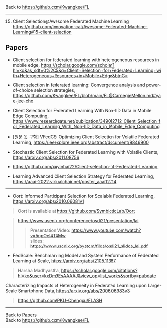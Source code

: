 Back to https://github.com/Kwangkee/FL
***

15. Client Selection@Awesome Federated Machine Learning
https://github.com/innovation-cat/Awesome-Federated-Machine-Learning#15-client-selection


## Papers 
- Client selection for federated learning with heterogeneous resources in mobile edge, https://scholar.google.com/scholar?hl=ko&as_sdt=0%2C5&q=Client+Selection+for+Federated+Learning+with+Heterogeneous+Resources+in+Mobile+Edge&btnG=

- Client selection in federated learning: Convergence analysis and power-of-choice selection strategies, https://github.com/Kwangkee/FL/blob/main/FL@CarnegieMellon.md#yae-jee-cho

- Client Selection for Federated Learning With Non-IID Data in Mobile Edge Computing, https://www.researchgate.net/publication/349012712_Client_Selection_for_Federated_Learning_With_Non-IID_Data_in_Mobile_Edge_Computing

- [원문 못 구함] VFedCS: Optimizing Client Selection for Volatile Federated Learning, https://ieeexplore.ieee.org/abstract/document/9846900

- Stochastic Client Selection for Federated Learning with Volatile Clients, https://arxiv.org/abs/2011.08756  
- https://github.com/xuyinhai22/Client-selection-of-Federated-Learning,  
- Learning Advanced Client Selection Strategy for Federated Learning, https://aaai-2022.virtualchair.net/poster_aaai12714


***

- Oort: Informed Participant Selection for Scalable Federated Learning, https://arxiv.org/abs/2010.06081v1
>Oort is available at https://github.com/SymbioticLab/Oort

>https://www.usenix.org/conference/osdi21/presentation/lai     
>>Presentation Video: https://www.youtube.com/watch?v=5npOel4T4Mw  
>>slides: https://www.usenix.org/system/files/osdi21_slides_lai.pdf  

- FedScale: Benchmarking Model and System Performance of Federated Learning at Scale, https://arxiv.org/abs/2105.11367
> Harsha Madhyastha, https://scholar.google.com/citations?hl=ko&user=kxDm9EsAAAAJ&view_op=list_works&sortby=pubdate 

Characterizing Impacts of Heterogeneity in Federated Learning upon Large-Scale Smartphone Data, https://arxiv.org/abs/2006.06983v3
>https://github.com/PKU-Chengxu/FLASH  


***
Back to [Papers](#papers)  
Back to https://github.com/Kwangkee/FL
